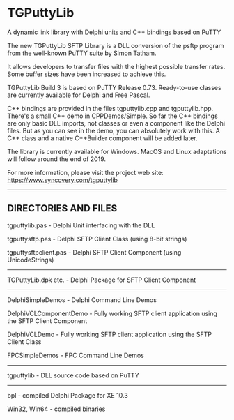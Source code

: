 # TGPuttyLib
A dynamic link library with Delphi units and C++ bindings based on PuTTY

The new TGPuttyLib SFTP Library is a DLL conversion of the psftp program from the well-known PuTTY suite by Simon Tatham.

It allows developers to transfer files with the highest possible transfer rates. Some buffer sizes have been increased to achieve this.

TGPuttyLib Build 3 is based on PuTTY Release 0.73. Ready-to-use classes are currently available for Delphi and Free Pascal.

C++ bindings are provided in the files tgputtylib.cpp and tgputtylib.hpp. There's a small C++ demo in CPPDemos/Simple. So far the C++ bindings are only basic DLL imports, not classes or even a component like the Delphi files. But as you can see in the demo, you can absolutely work with this. A C++ class and a native C++Builder component will be added later.

The library is currently available for Windows. MacOS and Linux adaptations will follow around the end of 2019.

For more information, please visit the project web site: 
https://www.syncovery.com/tgputtylib

---------------------
DIRECTORIES AND FILES
---------------------

tgputtylib.pas         -   Delphi Unit interfacing with the DLL

tgputtysftp.pas        -   Delphi SFTP Client Class (using 8-bit strings)

tgputtysftpclient.pas  -   Delphi SFTP Client Component (using UnicodeStrings)

---------------------

TGPuttyLib.dpk etc.    -   Delphi Package for SFTP Client Component

---------------------

DelphiSimpleDemos      -   Delphi Command Line Demos

DelphiVCLComponentDemo -   Fully working SFTP client application using the SFTP Client Component

DelphiVCLDemo          -   Fully working SFTP client application using the SFTP Client Class

FPCSimpleDemos         -   FPC Command Line Demos

---------------------

tgputtylib             -   DLL source code based on PuTTY

---------------------

bpl                    -   compiled Delphi Package for XE 10.3

Win32, Win64           -   compiled binaries
